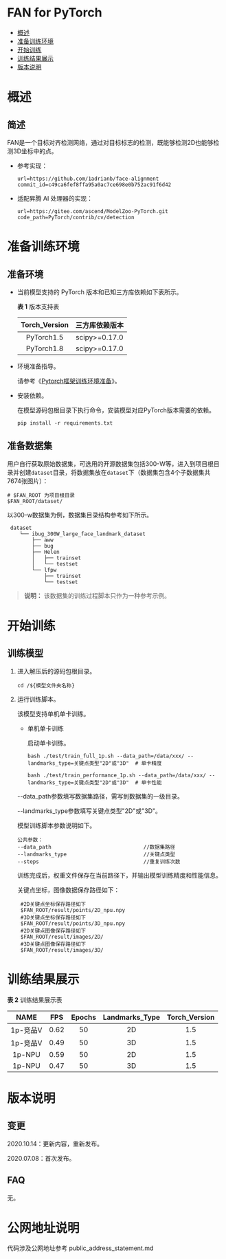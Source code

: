 # FAN for PyTorch

-   [概述](概述.md)
-   [准备训练环境](准备训练环境.md)
-   [开始训练](开始训练.md)
-   [训练结果展示](训练结果展示.md)
-   [版本说明](版本说明.md)



# 概述

## 简述

FAN是一个目标对齐检测网络，通过对目标标志的检测，既能够检测2D也能够检测3D坐标中的点。

- 参考实现：

  ```
  url=https://github.com/1adrianb/face-alignment
  commit_id=c49ca6fef8ffa95a0ac7ce698e0b752ac91f6d42
  ```

- 适配昇腾 AI 处理器的实现：

  ```
  url=https://gitee.com/ascend/ModelZoo-PyTorch.git
  code_path=PyTorch/contrib/cv/detection
  ```

# 准备训练环境

## 准备环境

- 当前模型支持的 PyTorch 版本和已知三方库依赖如下表所示。

  **表 1**  版本支持表

  | Torch_Version      | 三方库依赖版本                                 |
  | :--------: | :----------------------------------------------------------: |
  | PyTorch1.5 | scipy>=0.17.0 |
  | PyTorch1.8 | scipy>=0.17.0 |
- 环境准备指导。

  请参考《[Pytorch框架训练环境准备](https://www.hiascend.com/document/detail/zh/ModelZoo/pytorchframework/ptes)》。

- 安装依赖。

  在模型源码包根目录下执行命令，安装模型对应PyTorch版本需要的依赖。
  ```
  pip install -r requirements.txt
  ```

## 准备数据集

   用户自行获取原始数据集，可选用的开源数据集包括300-W等，进入到项目根目录并创建`dataset`目录，将数据集放在`dataset`下（数据集包含4个子数据集共7674张图片）：

   ```
   # $FAN_ROOT 为项目根目录
   $FAN_ROOT/dataset/
   ```

   以300-w数据集为例，数据集目录结构参考如下所示。

   ```
    dataset
       └── ibug_300W_large_face_landmark_dataset
           ├── aww
           ├── bug
           ├── Helen
           │   ├── trainset
           │   └── testset
           └── lfpw
               ├── trainset
               └── testset
   ```

   > **说明：**
   > 该数据集的训练过程脚本只作为一种参考示例。

# 开始训练

## 训练模型

1. 进入解压后的源码包根目录。

   ```
   cd /${模型文件夹名称}
   ```

2. 运行训练脚本。

   该模型支持单机单卡训练。

   - 单机单卡训练

     启动单卡训练。

     ```
     bash ./test/train_full_1p.sh --data_path=/data/xxx/ --landmarks_type=关键点类型"2D"或"3D"  # 单卡精度

     bash ./test/train_performance_1p.sh --data_path=/data/xxx/ --landmarks_type=关键点类型"2D"或"3D"  # 单卡性能
     ```


   --data_path参数填写数据集路径，需写到数据集的一级目录。

   --landmarks_type参数填写关键点类型"2D"或"3D"。

   模型训练脚本参数说明如下。

   ```
   公共参数：
   --data_path                              //数据集路径
   --landmarks_type                         //关键点类型
   --steps                                  //重复训练次数
   ```

   训练完成后，权重文件保存在当前路径下，并输出模型训练精度和性能信息。

   关键点坐标，图像数据保存路径如下：
   ```
    #2D关键点坐标保存路径如下
    $FAN_ROOT/result/points/2D_npu.npy
    #3D关键点坐标保存路径如下
    $FAN_ROOT/result/points/3D_npu.npy
    #2D关键点图像保存路径如下
    $FAN_ROOT/result/images/2D/
    #3D关键点图像保存路径如下
    $FAN_ROOT/result/images/3D/
   ```

# 训练结果展示

**表 2**  训练结果展示表

|   NAME   | FPS  | Epochs | Landmarks_Type | Torch_Version |
|  :---:   | :--: | :----: | :------: | :-----------: |
| 1p-竞品V |  0.62 | 50  |  2D   |  1.5  |
| 1p-竞品V |  0.49 | 50  |  3D   |  1.5  |
|  1p-NPU  |  0.59 | 50  |  2D  |   1.5  |
|  1p-NPU |  0.47  | 50  |  3D  |   1.5  |

# 版本说明

## 变更

2020.10.14：更新内容，重新发布。

2020.07.08：首次发布。

## FAQ

无。


# 公网地址说明

代码涉及公网地址参考 public_address_statement.md